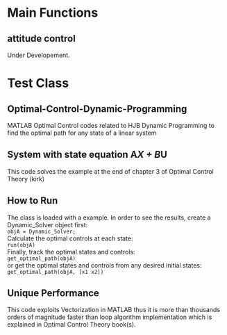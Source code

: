
# Main Functions
## attitude control
Under Developement.

# Test Class
## Optimal-Control-Dynamic-Programming
MATLAB Optimal Control codes related to HJB Dynamic Programming to find the optimal path for any state of a linear system

## System with state equation A*X + B*U
This code solves the example at the end of chapter 3 of Optimal Control Theory (kirk)

## How to Run
The class is loaded with a example. In order to see the results, create a Dynamic_Solver object first:  
`objA = Dynamic_Solver;`  
Calculate the optimal controls at each state:  
`run(objA)`  
Finally, track the optimal states and controls:  
`get_optimal_path(objA)`  
or get the optimal states and controls from any desired initial states:  
`get_optimal_path(objA, [x1 x2])`

## Unique Performance
This code exploits Vectorization in MATLAB thus it is more than thousands orders of magnitude faster than loop algorithm implementation which is explained in Optimal Control Theory book(s).
